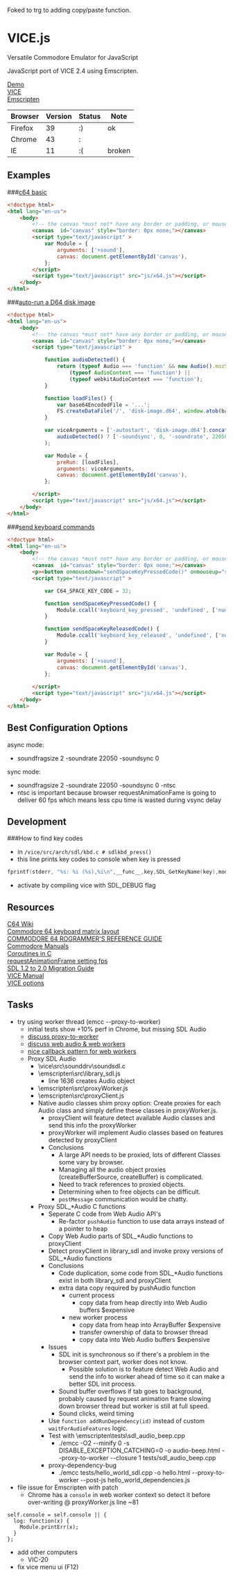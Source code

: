 Foked to trg to adding copy/paste function.




VICE.js
=======

Versatile Commodore Emulator for JavaScript

JavaScript port of VICE 2.4 using Emscripten.

[Demo](http://vice.janicek.co/)  
[VICE](http://sourceforge.net/projects/vice-emu/)  
[Emscripten](https://github.com/kripken/emscripten)  

| Browser  | Version    | Status | Note
| -------- | ---------- | ------ | ----
| Firefox  | 39         | :)     | ok
| Chrome   | 43         | :|     | sound clicks
| IE       | 11         | :(     | broken

Examples
-------

###[c64 basic](http://rjanicek.github.io/vice.js/c64-basic.html)

```html
<!doctype html>
<html lang="en-us">
    <body>
        <!-- the canvas *must not* have any border or padding, or mouse coords will be wrong -->
        <canvas  id="canvas" style="border: 0px none;"></canvas>
        <script type="text/javascript" >
            var Module = {
                arguments: ['+sound'],
                canvas: document.getElementById('canvas'),
            };
        </script>
        <script type="text/javascript" src="js/x64.js"></script>
    </body>
</html>
```

###[auto-run a D64 disk image](http://rjanicek.github.io/vice.js/auto-run-a-D64-disk-image.html)

```html
<!doctype html>
<html lang="en-us">
    <body>
        <!-- the canvas *must not* have any border or padding, or mouse coords will be wrong -->
        <canvas  id="canvas" style="border: 0px none;"></canvas>
        <script type="text/javascript" >

            function audioDetected() {
                return (typeof Audio === 'function' && new Audio().mozSetup === 'function') ||
                    (typeof AudioContext === 'function') ||
                    (typeof webkitAudioContext === 'function');
            }

            function loadFiles() {
                var base64EncodedFile = '...';
                FS.createDataFile('/', 'disk-image.d64', window.atob(base64EncodedFile), true, true);
            }

            var viceArguments = ['-autostart', 'disk-image.d64'].concat(
                audioDetected() ? ['-soundsync', 0, '-soundrate', 22050, '-soundfragsize', 2] : ['-sound']
            );

            var Module = {
                preRun: [loadFiles],
                arguments: viceArguments,
                canvas: document.getElementById('canvas'),
            };

        </script>
        <script type="text/javascript" src="js/x64.js"></script>
    </body>
</html>
```

###[send keyboard commands](http://rjanicek.github.io/vice.js/c64-keyboard.html)

```html
<!doctype html>
<html lang="en-us">
    <body>
        <!-- the canvas *must not* have any border or padding, or mouse coords will be wrong -->
        <canvas  id="canvas" style="border: 0px none;"></canvas>
        <p><button onmousedown="sendSpaceKeyPressedCode()" onmouseup="sendSpaceKeyReleasedCode()">space bar</button></p>
        <script type="text/javascript" >

            var C64_SPACE_KEY_CODE = 32;

            function sendSpaceKeyPressedCode() {
                Module.ccall('keyboard_key_pressed', 'undefined', ['number'], [C64_SPACE_KEY_CODE]);  
            }

            function sendSpaceKeyReleasedCode() {
                Module.ccall('keyboard_key_released', 'undefined', ['number'], [C64_SPACE_KEY_CODE]);
            }

            var Module = {
                arguments: ['+sound'],
                canvas: document.getElementById('canvas'),
            };
            
        </script>
        <script type="text/javascript" src="js/x64.js"></script>
    </body>
</html>
```

Best Configuration Options
--------------------------

async mode:
* soundfragsize 2 -soundrate 22050 -soundsync 0

sync mode:
* soundfragsize 2 -soundrate 22050 -soundsync 0 -ntsc
* ntsc is important because browser requestAnimationFame is going to deliver 60 fps which means less cpu time is wasted during vsync delay

Development
-----------

###How to find key codes
* in `/vice/src/arch/sdl/kbd.c # sdlkbd_press()`
* this line prints key codes to console when key is pressed
```c
fprintf(stderr, "%s: %i (%s),%i\n",__func__,key,SDL_GetKeyName(key),mod);
```
* activate by compiling vice with SDL_DEBUG flag

Resources
---------
[C64 Wiki](http://www.c64-wiki.com)  
[Commodore 64 keyboard matrix layout](http://sta.c64.org/cbm64kbdlay.html)  
[COMMODORE 64 ROGRAMMER'S REFERENCE GUIDE](http://www.c64.ch/programming/c64prg10.txt)  
[Commodore Manuals](http://www.commodore.ca/commodore-manuals/)  
[Coroutines in C](http://www.chiark.greenend.org.uk/~sgtatham/coroutines.html)  
[requestAnimationFrame setting fps](http://creativejs.com/resources/requestanimationframe/)  
[SDL 1.2 to 2.0 Migration Guide](http://wiki.libsdl.org/moin.fcg/MigrationGuide)  
[VICE Manual](http://www.viceteam.org/vice_toc.html)  
[VICE options](vice-options.md)

Tasks
-----
* try using worker thread (emcc --proxy-to-worker) 
    * initial tests show +10% perf in Chrome, but missing SDL Audio
    * [discuss proxy-to-worker](https://groups.google.com/forum/#!searchin/emscripten-discuss/worker$20proxy/emscripten-discuss/uUbvJsM_jUU/KL-a3YPVWuoJ)
    * [discuss web audio & web workers](https://groups.google.com/forum/#!searchin/emscripten-discuss/web$20audio$20web$20workers/emscripten-discuss/erT7NCEeWgY/lPyK2rF_t6sJ)
    * [nice callback pattern for web workers](http://stackoverflow.com/questions/18056637/html5-web-worker-communication)
    * Proxy SDL Audio
        * \vice\src\sounddrv\soundsdl.c
        * \emscripten\src\library_sdl.js
            * line 1636 creates Audio object
        * \emscripten\src\proxyWorker.js
        * \emscripten\src\proxyClient.js
        * Native audio classes shim proxy option: Create proxies for each Audio class and simply define these classes in proxyWorker.js.
            * proxyClient will feature detect available Audio classes and send this info the proxyWorker
            * proxyWorker will implement Audio classes based on features detected by proxyClient
            * Conclusions
                * A large API needs to be proxied, lots of different Classes some vary by browser.
                * Managing all the audio object proxies (createBufferSource, createBuffer) is complicated.
                * Need to track references to proxied objects.
                * Determining when to free objects can be difficult.
                * `postMessage` communication would be chatty.
        * Proxy SDL_*Audio C functions
            * Seperate C code from Web Audio API's
                * Re-factor `pushAudio` function to use data arrays instead of a pointer to heap
            * Copy Web Audio parts of SDL_*Audio functions to proxyClient
            * Detect proxyClient in library_sdl and invoke proxy versions of SDL_*Audio functions
            * Conclusions
                * Code duplication, some code from SDL_*Audio functions exist in both library_sdl and proxyClient
                * extra data copy required by pushAudio function
                    * current process
                        * copy data from heap directly into Web Audio buffers $expensive
                    * new worker process
                        * copy data from heap into ArrayBuffer $expensive
                        * transfer ownership of data to browser thread
                        * copy data into Web Audio buffers $expensive
            * Issues
                * SDL init is synchronous so if there's a problem in the browser context part, worker does not know.
                    * Possible solution is to feature detect Web Audio and send the info to worker ahead of time so it can make a better SDL init process.
                * Sound buffer overflows if tab goes to background, probably caused by request animation frame slowing down browser thread but worker is still at full speed.
                * Sound clicks, weird timing
            * Use `function addRunDependency(id)` instead of custom `waitForAudioFeatures` logic.
            * Test with \emscripten\tests\sdl_audio_beep.cpp
                * ./emcc -O2 --minify 0 -s DISABLE_EXCEPTION_CATCHING=0 -o audio-beep.html --proxy-to-worker --closure 1 tests/sdl_audio_beep.cpp
            * proxy-dependency-bug
                * ./emcc tests/hello_world_sdl.cpp -o hello.html --proxy-to-worker --post-js hello_world_dependencies.js
* file issue for Emscripten with patch
    * Chrome has a `console` in web worker context so detect it before over-writing @ proxyWorker.js line ~81
```
self.console = self.console || {
  log: function(x) {
    Module.printErr(x);
  }
};
```    
* add other computers
    * VIC-20
* fix vice menu ui (F12)
